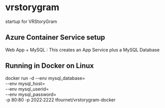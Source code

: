 # vrstorygram
startup for VRStoryGram

## Azure Container Service setup

Web App + MySQL : This creates an App Service plus a MySQL Database

## Running in Docker on Linux

docker run -d --env mysql_database=<MySQL DB Name> \
    --env mysql_host=<MySQL host> \
    --env mysql_userid=<MySQL Username> \
    --env mysql_password=<MySQL Password> \
    -p 80:80 -p 2022:2222 tfournet/vrstorygram-docker

    
